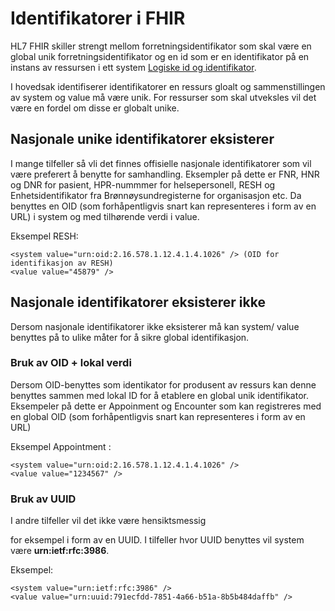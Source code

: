 # Identifikatorer i FHIR

HL7 FHIR skiller strengt mellom forretningsidentifikator som skal være en global unik forretningsidentifikator og en id som er en identifikator på en instans av ressursen i ett system [Logiske id og identifikator](https://www.hl7.org/fhir/resource.html#id).

I hovedsak identifiserer identifikatorer en ressurs gloalt og sammenstillingen av system og value må være unik. For ressurser som skal utveksles vil det være en fordel om disse er globalt unike. 

## Nasjonale unike identifikatorer eksisterer 
I mange tilfeller så vli det finnes offisielle nasjonale identifikatorer som vil være preferert å benytte for samhandling. Eksempler på dette er FNR, HNR og DNR for pasient, HPR-nummmer for helsepersonell, RESH og Enhetsidentifikator fra Brønnøysundregisterne for organisasjon etc. Da benyttes en OID (som forhåpentligvis snart kan representeres i form av en URL) i system og med tilhørende verdi i value. 

Eksempel RESH:
~~~
<system value="urn:oid:2.16.578.1.12.4.1.4.1026" /> (OID for identifikasjon av RESH)
<value value="45879" />
~~~

## Nasjonale identifikatorer eksisterer ikke
Dersom nasjonale identifikatorer ikke eksisterer må kan system/ value benyttes på to ulike måter for å sikre global identifikasjon. 

### Bruk av OID + lokal verdi
Dersom OID-benyttes som identikator for produsent av ressurs kan denne benyttes sammen med lokal ID for å etablere en global unik identifikator. Eksempeler på dette er Appoinment og Encounter som kan registreres med en global OID (som forhåpentligvis snart kan representeres i form av en URL) 

Eksempel Appointment :
~~~
<system value="urn:oid:2.16.578.1.12.4.1.4.1026" />
<value value="1234567" />
~~~

### Bruk av UUID
I andre tilfeller vil det ikke være hensiktsmessig 

 for eksempel i form av en UUID. I tilfeller hvor UUID benyttes vil system være **urn:ietf:rfc:3986**.

Eksempel: 
~~~
<system value="urn:ietf:rfc:3986" />
<value value="urn:uuid:791ecfdd-7851-4a66-b51a-8b5b484daffb" />
~~~
